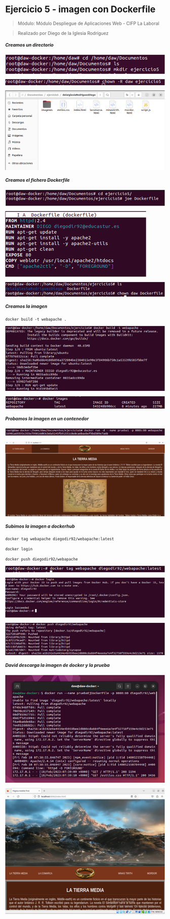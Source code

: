# Ejercicio 5 - imagen con Dockerfile

> Módulo: Módulo Despliegue de Aplicaciones Web - CIFP La Laboral

> Realizado por Diego de la Iglesia Rodríguez

##### Creamos un directorio

![](capturas/Captura.PNG)

![](capturas/Captura2.PNG)

![](capturas/Captura3.PNG)

##### Creamos el fichero Dockerfile

![](capturas/Captura4.PNG)

![](capturas/Captura5.PNG)

![](capturas/Captura6.PNG)

##### Creamos la imagen

```shh
docker build -t webapache .
```

![](capturas/Captura7.PNG)

![](capturas/Captura8.PNG)

##### Probamos la imagen en un contenedor

![](capturas/Captura9.PNG)

![](capturas/Captura10.PNG)

##### Subimos la imagen a dockerhub

```shh
docker tag webapache diegodir92/webapache:latest

docker login

docker push diegodir92/webapache
```

![](capturas/Captura11.PNG)

![](capturas/Captura12.PNG)

![](capturas/Captura13.PNG)

##### David descarga la imagen de docker y la prueba 

![](capturas/Captura16.PNG)

![](capturas/Captura17.PNG)
